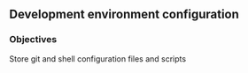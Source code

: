 ## Development environment configuration

### Objectives

Store git and shell configuration files and scripts
